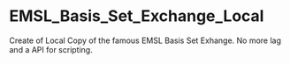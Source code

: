 EMSL_Basis_Set_Exchange_Local
=============================

Create of Local Copy of the famous EMSL Basis Set Exhange. No more lag and a API for scripting.
